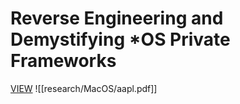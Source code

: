 # Reverse Engineering and Demystifying \*OS Private Frameworks
[VIEW](aapl.pdf)
![[research/MacOS/aapl.pdf]]